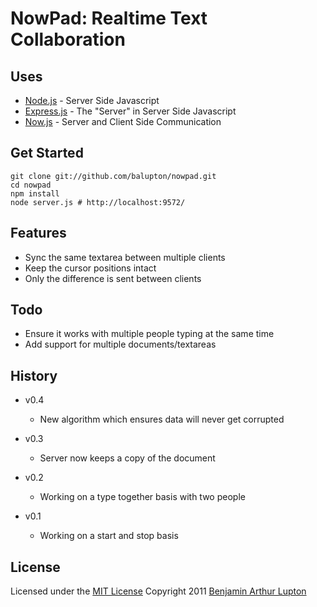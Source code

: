 # NowPad: Realtime Text Collaboration

## Uses

* [Node.js](http://nodejs.org) - Server Side Javascript
* [Express.js](http://expressjs.com/) - The "Server" in Server Side Javascript
* [Now.js](http://nowjs.com/) - Server and Client Side Communication

## Get Started

	git clone git://github.com/balupton/nowpad.git
	cd nowpad
	npm install
	node server.js # http://localhost:9572/

## Features

* Sync the same textarea between multiple clients
* Keep the cursor positions intact
* Only the difference is sent between clients

## Todo

* Ensure it works with multiple people typing at the same time
* Add support for multiple documents/textareas

## History

- v0.4
	- New algorithm which ensures data will never get corrupted

- v0.3
	- Server now keeps a copy of the document

- v0.2
	- Working on a type together basis with two people

- v0.1
	- Working on a start and stop basis

## License

Licensed under the [MIT License](http://creativecommons.org/licenses/MIT/)
Copyright 2011 [Benjamin Arthur Lupton](http://balupton.com)

